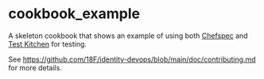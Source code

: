 # cookbook_example

A skeleton cookbook that shows an example of using both
[Chefspec](https://github.com/sethvargo/chefspec) and [Test
Kitchen](https://github.com/test-kitchen/test-kitchen) for testing.

See https://github.com/18F/identity-devops/blob/main/doc/contributing.md for
more details.
